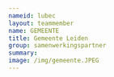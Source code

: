 ```yaml
---
nameid: lubec
layout: teammember
name: GEMEENTE 
title: Gemeente Leiden
group: samenwerkingspartner
summary: 
image: /img/gemeente.JPEG
---
```


 

